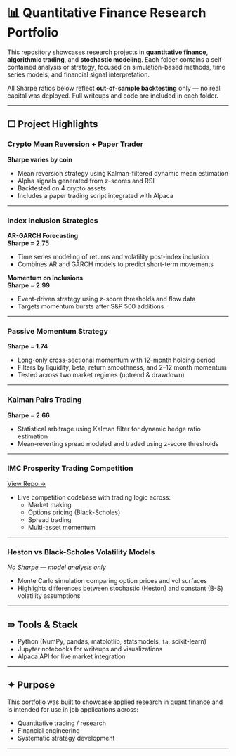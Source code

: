 # 📊 Quantitative Finance Research Portfolio

This repository showcases research projects in **quantitative finance**, **algorithmic trading**, and **stochastic modeling**. Each folder contains a self-contained analysis or strategy, focused on simulation-based methods, time series models, and financial signal interpretation.

All Sharpe ratios below reflect **out-of-sample backtesting** only — no real capital was deployed. Full writeups and code are included in each folder.

---

## ☐ Project Highlights

### Crypto Mean Reversion + Paper Trader  
**Sharpe varies by coin**  
- Mean reversion strategy using Kalman-filtered dynamic mean estimation  
- Alpha signals generated from z-scores and RSI  
- Backtested on 4 crypto assets  
- Includes a paper trading script integrated with Alpaca

---

### Index Inclusion Strategies  

**AR-GARCH Forecasting**  
**Sharpe = 2.75**  
- Time series modeling of returns and volatility post-index inclusion  
- Combines AR and GARCH models to predict short-term movements

**Momentum on Inclusions**  
**Sharpe = 2.99**  
- Event-driven strategy using z-score thresholds and flow data  
- Targets momentum bursts after S&P 500 additions

---

### Passive Momentum Strategy  
**Sharpe = 1.74**  
- Long-only cross-sectional momentum with 12-month holding period  
- Filters by liquidity, beta, return smoothness, and 2–12 month momentum  
- Tested across two market regimes (uptrend & drawdown)

---

### Kalman Pairs Trading  
**Sharpe = 2.66**  
- Statistical arbitrage using Kalman filter for dynamic hedge ratio estimation  
- Mean-reverting spread modeled and traded using z-score thresholds

---

### IMC Prosperity Trading Competition  
[View Repo →](https://github.com/ctbowler/prosperity3-trading)  
- Live competition codebase with trading logic across:  
  - Market making  
  - Options pricing (Black-Scholes)  
  - Spread trading  
  - Multi-asset momentum

---

### Heston vs Black-Scholes Volatility Models  
*No Sharpe — model analysis only*  
- Monte Carlo simulation comparing option prices and vol surfaces  
- Highlights differences between stochastic (Heston) and constant (B-S) volatility assumptions

---

## ⇛ Tools & Stack
- Python (NumPy, pandas, matplotlib, statsmodels, `ta`, scikit-learn)
- Jupyter notebooks for writeups and visualizations
- Alpaca API for live market integration

---

## ✦ Purpose
This portfolio was built to showcase applied research in quant finance and is intended for use in job applications across:
- Quantitative trading / research  
- Financial engineering  
- Systematic strategy development

---

